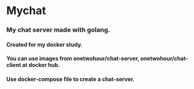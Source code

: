 # Mychat

### My chat server made with golang.
#### Created for my docker study.
#### You can use images from onetwohour/chat-server, onetwohour/chat-client at docker hub.
#### Use docker-compose file to create a chat-server.

